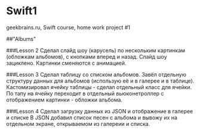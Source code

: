 # Swift1
geekbrains.ru, Swift course,
home work project #1

##"Albums"

###Lesson 2
Сделал слайд шоу (карусель) по нескольким картинкам (обложкам альбомов), с кнопками вперед и назад. Слайд шоу зациклено. Картинки сменяются с анимацией.

###Lesson 3
Сделал таблицу со списком альбомов. Завёл отдельную структуру данных для альбомов (использую её и в галерее и в таблице). Кастомизировал ячейку таблицы - сделал отдельный класс для ячейки. По тапу на ячейку переходит в отдельный вьюконетроллер с отображением картинки - обложки альбома.

###Lesson 4
Сделал загрузку данных из JSON и отображение в галерее и списке
В JSON добавил список песен с альбома и вывожу их на отдельном экране, открываемом из галереии и списка.
